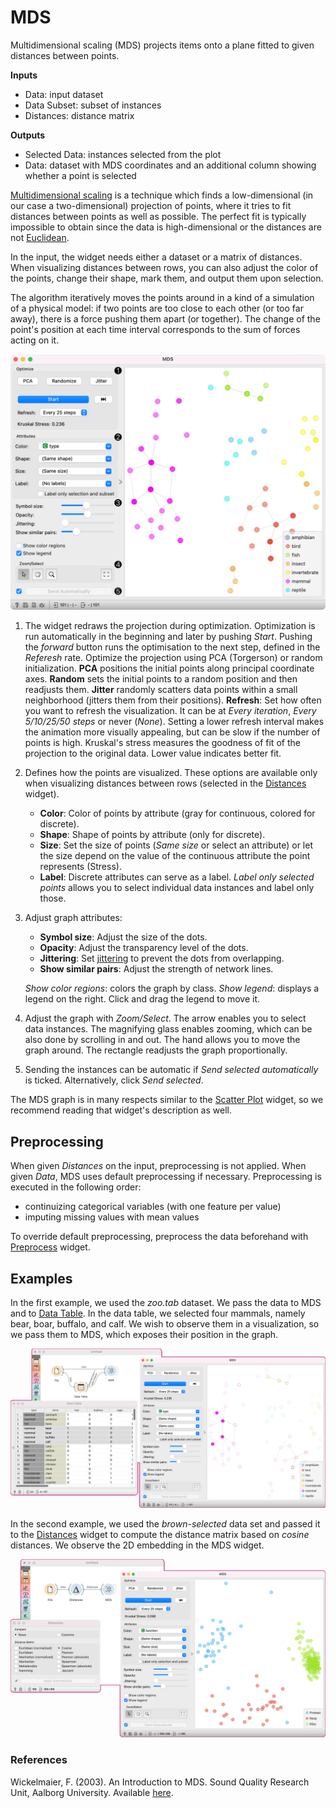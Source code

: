 MDS
===

Multidimensional scaling (MDS) projects items onto a plane fitted to given distances between points.

**Inputs**

- Data: input dataset
- Data Subset: subset of instances
- Distances: distance matrix

**Outputs**

- Selected Data: instances selected from the plot
- Data: dataset with MDS coordinates and an additional column showing whether a point is selected

[Multidimensional scaling](https://en.wikipedia.org/wiki/Multidimensional_scaling) is a technique which finds a low-dimensional (in our case a two-dimensional) projection of points, where it tries to fit distances between points as well as possible. The perfect fit is typically impossible to obtain since the data is high-dimensional or the distances are not [Euclidean](https://en.wikipedia.org/wiki/Euclidean_distance).

In the input, the widget needs either a dataset or a matrix of distances. When visualizing distances between rows, you can also adjust the color of the points, change their shape, mark them, and output them upon selection.

The algorithm iteratively moves the points around in a kind of a simulation of a physical model: if two points are too close to each other (or too far away), there is a force pushing them apart (or together). The change of the point's position at each time interval corresponds to the sum of forces acting on it.

![](images/MDS-stamped.png)

1. The widget redraws the projection during optimization. Optimization is run automatically in the beginning and later by pushing *Start*. Pushing the *forward* button runs the optimisation to the next step, defined in the *Referesh* rate.
   Optimize the projection using PCA (Torgerson) or random initialization. **PCA** positions the initial points along principal coordinate axes. **Random** sets the initial points to a random position and then readjusts them. **Jitter** randomly scatters data points within a small neighborhood (jitters them from their positions).
   **Refresh**: Set how often you want to refresh the visualization. It can be at *Every iteration*, *Every 5/10/25/50 steps* or never (*None*). Setting a lower refresh interval makes the animation more visually appealing, but can be slow if the number of points is high.
   Kruskal's stress measures the goodness of fit of the projection to the original data. Lower value indicates better fit.
2. Defines how the points are visualized. These options are available only when visualizing distances between rows (selected in the [Distances](../unsupervised/distances.md) widget).
   - **Color**: Color of points by attribute (gray for continuous, colored for discrete).
   - **Shape**: Shape of points by attribute (only for discrete).
   - **Size**: Set the size of points (*Same size* or select an attribute) or let the size depend on the value of the continuous attribute the point represents (Stress).
   - **Label**: Discrete attributes can serve as a label.
   *Label only selected points* allows you to select individual data instances and label only those.
3. Adjust graph attributes:
   - **Symbol size**: Adjust the size of the dots.
   - **Opacity**: Adjust the transparency level of the dots.
   - **Jittering**: Set [jittering](https://en.wikipedia.org/wiki/Jitter) to prevent the dots from overlapping.
   - **Show similar pairs**: Adjust the strength of network lines.
   
   *Show color regions*: colors the graph by class.
   *Show legend*: displays a legend on the right. Click and drag the legend to move it.
4. Adjust the graph with *Zoom/Select*. The arrow enables you to select data instances. The magnifying glass enables zooming, which can be also done by scrolling in and out. The hand allows you to move the graph around. The rectangle readjusts the graph proportionally.
5. Sending the instances can be automatic if *Send selected automatically* is ticked. Alternatively, click *Send selected*.

The MDS graph is in many respects similar to the [Scatter Plot](../visualize/scatterplot.md) widget, so we recommend reading that widget's description as well.

Preprocessing
-------------

When given *Distances* on the input, preprocessing is not applied. When given *Data*, MDS uses default preprocessing if necessary. Preprocessing is executed in the following order:

- continuizing categorical variables (with one feature per value)
- imputing missing values with mean values

To override default preprocessing, preprocess the data beforehand with [Preprocess](../data/preprocess.md) widget.

Examples
--------

In the first example, we used the *zoo.tab* dataset. We pass the data to MDS and to [Data Table](../data/datatable.md). In the data table, we selected four mammals, namely bear, boar, buffalo, and calf. We wish to observe them in a visualization, so we pass them to MDS, which exposes their position in the graph.

![](images/MDS-Example1.png)

In the second example, we used the *brown-selected* data set and passed it to the [Distances](../unsupervised/distances.md) widget to compute the distance matrix based on *cosine* distances. We observe the 2D embedding in the MDS widget.

![](images/MDS-Example2.png)

### References

Wickelmaier, F. (2003). An Introduction to MDS. Sound Quality Research Unit, Aalborg University. Available [here](https://homepages.uni-tuebingen.de/florian.wickelmaier/pubs/Wickelmaier2003SQRU.pdf).
